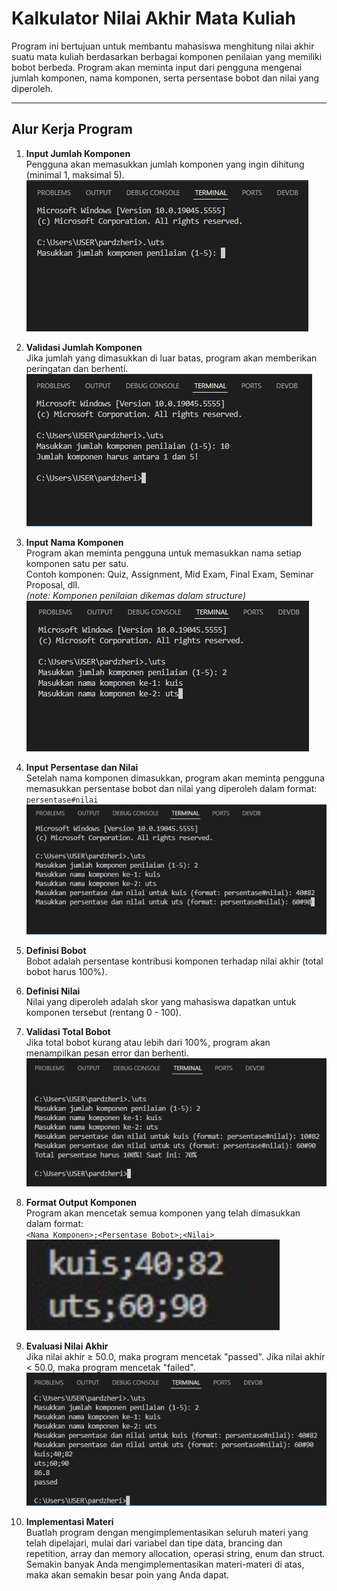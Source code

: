 # Kalkulator Nilai Akhir Mata Kuliah

Program ini bertujuan untuk membantu mahasiswa menghitung nilai akhir suatu mata kuliah berdasarkan berbagai komponen penilaian yang memiliki bobot berbeda. Program akan meminta input dari pengguna mengenai jumlah komponen, nama komponen, serta persentase bobot dan nilai yang diperoleh.

---

## Alur Kerja Program

1. **Input Jumlah Komponen**  
   Pengguna akan memasukkan jumlah komponen yang ingin dihitung (minimal 1, maksimal 5).  
   ![alt text](img/image.png)

2. **Validasi Jumlah Komponen**  
   Jika jumlah yang dimasukkan di luar batas, program akan memberikan peringatan dan berhenti.  
   ![alt text](img/image-1.png)

3. **Input Nama Komponen**  
   Program akan meminta pengguna untuk memasukkan nama setiap komponen satu per satu.  
   Contoh komponen: Quiz, Assignment, Mid Exam, Final Exam, Seminar Proposal, dll.  
   *(note: Komponen penilaian dikemas dalam structure)*  
   ![alt text](img/image-2.png)

4. **Input Persentase dan Nilai**  
   Setelah nama komponen dimasukkan, program akan meminta pengguna memasukkan persentase bobot dan nilai yang diperoleh dalam format:  
   `persentase#nilai`  
   ![alt text](img/image-3.png)

5. **Definisi Bobot**  
   Bobot adalah persentase kontribusi komponen terhadap nilai akhir (total bobot harus 100%).

6. **Definisi Nilai**  
   Nilai yang diperoleh adalah skor yang mahasiswa dapatkan untuk komponen tersebut (rentang 0 - 100).

7. **Validasi Total Bobot**  
   Jika total bobot kurang atau lebih dari 100%, program akan menampilkan pesan error dan berhenti.  
   ![alt text](img/image-4.png)

8. **Format Output Komponen**  
   Program akan mencetak semua komponen yang telah dimasukkan dalam format:  
   `<Nama Komponen>;<Persentase Bobot>;<Nilai>`  
   ![alt text](img/image-5.png)

9. **Evaluasi Nilai Akhir**  
   Jika nilai akhir ≥ 50.0, maka program mencetak "passed". Jika nilai akhir < 50.0, maka program mencetak "failed".  
   ![alt text](img/image-6.png)

10. **Implementasi Materi**  
    Buatlah program dengan mengimplementasikan seluruh materi yang telah dipelajari, mulai dari variabel dan tipe data, brancing dan repetition, array dan memory allocation, operasi string, enum dan struct.  
    Semakin banyak Anda mengimplementasikan materi-materi di atas, maka akan semakin besar poin yang Anda dapat.
